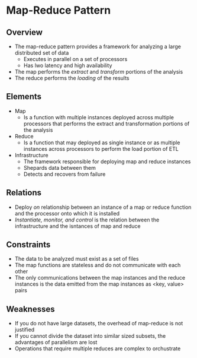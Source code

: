 # Map-Reduce Pattern

## Overview

* The map-reduce pattern provides a framework for analyzing a large distributed set of data
  * Executes in parallel on a set of processors
  * Has lwo latency and high availability
* The map performs the *extract* and *transform* portions of the analysis
* The reduce performs the *loading* of the results

## Elements

* Map
  * Is a function with multiple instances deployed across multiple processors that performs the extract and transformation portions of the analysis
* Reduce
  * Is a function that may deployed as single instance or as multiple instances across processors to perform the load portion of ETL
* Infrastructure
  * The framework responsible for deploying map and reduce instances
  * Shepards data between them
  * Detects and recovers from failure

## Relations

* Deploy *on* relationship between an instance of a map or reduce function and the processor onto which it is installed
* *Instantiate, monitor, and control* is the relation between the infrastructure and the isntances of map and reduce

## Constraints

* The data to be analyzed must exist as a set of files
* The map functions are stateless and do not communicate with each other
* The only communications between the map instances and the reduce instances is the data emitted from the map instances as <key, value> pairs

## Weaknesses

* If you do not have large datasets, the overhead of map-reduce is not justified
* If you cannot divide the dataset into similar sized subsets, the advantages of parallelism are lost
* Operations that require multiple reduces are complex to orchustrate
